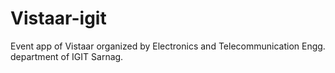 # Vistaar-igit
Event app of Vistaar organized by Electronics and Telecommunication Engg. department of IGIT Sarnag.
